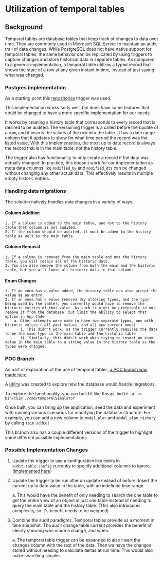 # Utilization of temporal tables

## Background

Temporal tables are database tables that keep track of changes to data over time. They are commonly used in Microsoft SQL Server to maintain an audit trail of data changes. While PostgreSQL does not have native support for temporal tables, the same behavior can be replicated by using triggers to capture changes and store historical data in separate tables. As compared to a generic implementation, a temporal table utilizes a typed record that shows the state of a row at any given instant in time, instead of just saying what was changed.

### Postgres implementation
As a starting point this [repositories](https://github.com/nearform/temporal_tables/blob/master/package.json) trigger was used.

This implementation works fairly well, but does have some features that could be changed to have a more specific implementation for our needs.

It works by creating a history table that corresponds to every record that is desired to be audited. The versioning trigger is a called before the update of a row, and it inserts the values of the row into the table. It has a date range column that it updates to show for what time period the record was the listed value. With this implementation, the most up to date record is always the record that is in the main table, not the history table.

The trigger also has functionality to only create a record if the data was actually changed. In practice, this doesn't work for our implementation as meta data columns like `modified_by` and `modified_dts` can be changed without changing any other actual data. This effectively results in multiple empty historic entries. 


### Handling data migrations
The solution natively handles data changes in a variety of ways.
#### Column Addition
    1. If a column is added to the main table, and not to the history table,that column is not audited.
    2. If the column should be audited, it must be added to the history table as well as the main table.


#### Column Removal
    1. If a column is removed from the main table and not the history table, you will retain all of the historic data.
    2. You can also remove the column from both the main and the historic table, but you will loose all historic data in that column.

#### Enum Changes
    1. If an enum has a value added, the history table can also accept the value as an entry.
    2. If an enum has a value removed (By altering types, and the type being used by the table), you currently would have to remove the historic entries of that value. As such it might be preferable to not remove it from the database, but limit the ability to select that option in App Code
        a. Other attempts were made to have two separate types, one with historic values ( all past values, and all new current ones)
           i. This didn't work, as the trigger currently requires the data to be the same type in the main table and the historic table
           ii. Similarly, this didn't work when trying to insert an enum value in the main table to a string value in the history table as the types were changed.
    

### POC Branch

As part of exploration of the use of temporal tables, [a POC branch was made here](https://github.com/CMS-Enterprise/mint-app/tree/EASI-2900/temporal_tables_poc).

A [utility](https://github.com/CMS-Enterprise/mint-app/tree/EASI-2900/temporal_tables_poc/cmd/temporalSimulator) was created to explore how the database would handle migrations. 

To explore the functionality, you can build it like this ` go build -a -o bin/tSim ./cmd/temporalSimulator    `

Once built, you can bring up the application, seed the data and experiment with running various scenarios for modifying the database structure. For example, you can add a new column to `model_plan` and `model_plan_history` by calling `tsim addCol `

This branch also has a couple different versions of the trigger to highlight some different possible implementations.

### Possible Implementation Changes
1. Update the trigger to use a configuration like exists in `audit.table_config` currently to specify additional columns to ignore. ([implemented here](https://github.com/CMS-Enterprise/mint-app/blob/EASI-2900/temporal_tables_poc/migrations/V96__Temporal_Tables_Modified.sql))
2. Update the trigger to be run after an update instead of before. Insert the current up to date value in the table, with an indefinite time range.
    
    a. This would have the benefit of only needing to search the one table to get the entire view of an object in just one table instead of needing to query the main table and the history table. (This also introduces complexity, so it's benefit needs to be weighed)
3. Combine the audit paradigms. Temporal tables provide us a moment in time snapshot. The audit change table current provides the benefit of clearly showing who made a change, and when.

    a. The temporal table trigger can be expanded to also insert the changes column with the rest of the data. Then we have the changes stored without needing to calculate deltas at run time. This would also make searching simpler.
